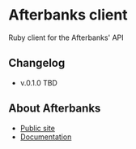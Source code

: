 # Afterbanks client

Ruby client for the Afterbanks' API

Changelog
---------

* v.0.1.0 TBD

About Afterbanks
------------

* [Public site](https://www.afterbanks.com)
* [Documentation](https://app.swaggerhub.com/apis/Afterbanks/afterbanks-api-extendida)
